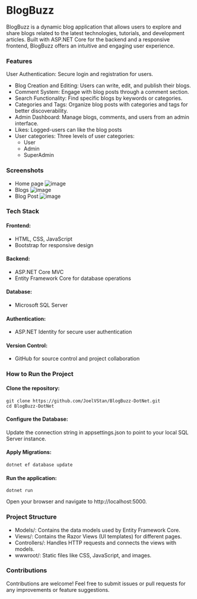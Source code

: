 # BlogBuzz
BlogBuzz is a dynamic blog application that allows users to explore and share blogs related to the latest technologies, tutorials, and development articles. Built with ASP.NET Core for the backend and a responsive frontend, BlogBuzz offers an intuitive and engaging user experience.

### Features
User Authentication: Secure login and registration for users.

- Blog Creation and Editing: Users can write, edit, and publish their blogs.
- Comment System: Engage with blog posts through a comment section.
- Search Functionality: Find specific blogs by keywords or categories.
- Categories and Tags: Organize blog posts with categories and tags for better discoverability.
- Admin Dashboard: Manage blogs, comments, and users from an admin interface.
- Likes: Logged-users can like the blog posts
- User categories: Three levels of user categories:
  - User
  - Admin
  - SuperAdmin

### Screenshots
- Home page
![image](https://github.com/user-attachments/assets/ec2c25b0-504a-45a6-8ae4-78e6ef8e080f)
- Blogs
![image](https://github.com/user-attachments/assets/07f3dc3c-0549-498d-93f4-07f20887132f)
- Blog Post
![image](https://github.com/user-attachments/assets/10734fff-ee15-46de-9273-13e40de4c561)

### Tech Stack
#### Frontend:
- HTML, CSS, JavaScript
- Bootstrap for responsive design
#### Backend:
- ASP.NET Core MVC
- Entity Framework Core for database operations
#### Database:
- Microsoft SQL Server
#### Authentication:
- ASP.NET Identity for secure user authentication
#### Version Control:
- GitHub for source control and project collaboration


### How to Run the Project
#### Clone the repository:

```
git clone https://github.com/JoelVStan/BlogBuzz-DotNet.git
cd BlogBuzz-DotNet
```
#### Configure the Database:
Update the connection string in appsettings.json to point to your local SQL Server instance.
#### Apply Migrations:
```
dotnet ef database update
```
#### Run the application:
```
dotnet run
```
Open your browser and navigate to http://localhost:5000.

### Project Structure
- Models/: Contains the data models used by Entity Framework Core.
- Views/: Contains the Razor Views (UI templates) for different pages.
- Controllers/: Handles HTTP requests and connects the views with models.
- wwwroot/: Static files like CSS, JavaScript, and images.

### Contributions
Contributions are welcome! Feel free to submit issues or pull requests for any improvements or feature suggestions.
